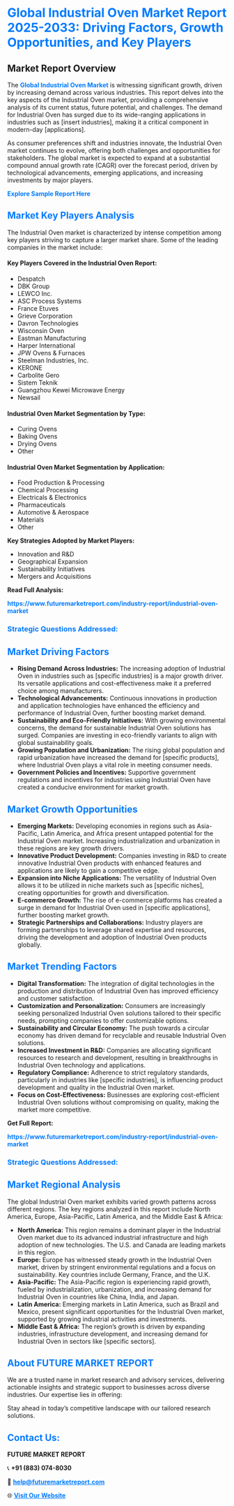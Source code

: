 <h1 style="color: #007BFF;">Global Industrial Oven Market Report 2025-2033: Driving Factors, Growth Opportunities, and Key Players</h1>

<section id="overview">
<h2>Market Report Overview</h2>
<p>The <a href="https://www.futuremarketreport.com/industry-report/industrial-oven-market" style="color: #007BFF; text-decoration: none;"><strong>Global Industrial Oven Market</strong></a> is witnessing significant growth, driven by increasing demand across various industries. This report delves into the key aspects of the Industrial Oven market, providing a comprehensive analysis of its current status, future potential, and challenges. The demand for Industrial Oven has surged due to its wide-ranging applications in industries such as [insert industries], making it a critical component in modern-day [applications].</p>
<p>As consumer preferences shift and industries innovate, the Industrial Oven market continues to evolve, offering both challenges and opportunities for stakeholders. The global market is expected to expand at a substantial compound annual growth rate (CAGR) over the forecast period, driven by technological advancements, emerging applications, and increasing investments by major players.</p>
</section>

<section id="overview">
<p><a href="https://www.futuremarketreport.com/request-sample/reportId=27644" style="color: #007BFF; text-decoration: none;"><strong>Explore Sample Report Here</strong></a></p>
</section>

<section id="key-players">
<h2 style="color: #007BFF;">Market Key Players Analysis</h2>
<p>The Industrial Oven market is characterized by intense competition among key players striving to capture a larger market share. Some of the leading companies in the market include:</p>
<h4>Key Players Covered in the Industrial Oven Report:</h4>
<ul><li>Despatch</li><li>DBK Group</li><li>LEWCO Inc.</li><li>ASC Process Systems</li><li>France Etuves</li><li>Grieve Corporation</li><li>Davron Technologies</li><li>Wisconsin Oven</li><li>Eastman Manufacturing</li><li>Harper International</li><li>JPW Ovens &amp; Furnaces</li><li>Steelman Industries, Inc.</li><li>KERONE</li><li>Carbolite Gero</li><li>Sistem Teknik</li><li>Guangzhou Kewei Microwave Energy</li><li>Newsail</li></ul>
<h4>Industrial Oven Market Segmentation by Type:</h4>
<ul><li>Curing Ovens</li><li>Baking Ovens</li><li>Drying Ovens</li><li>Other</li></ul>

<h4>Industrial Oven Market Segmentation by Application:</h4>
<ul><li>Food Production &amp; Processing</li><li>Chemical Processing</li><li>Electricals &amp; Electronics</li><li>Pharmaceuticals</li><li>Automotive &amp; Aerospace</li><li>Materials</li><li>Other</li></ul>
<p><strong>Key Strategies Adopted by Market Players:</strong></p>
<ul>
<li>Innovation and R&D</li>
<li>Geographical Expansion</li>
<li>Sustainability Initiatives</li>
<li>Mergers and Acquisitions</li>
</ul>
</section>

<section>
<p><strong>Read Full Analysis: </strong></p><a href="https://www.futuremarketreport.com/industry-report/industrial-oven-market" style="color: #007BFF; text-decoration: none;"><strong>https://www.futuremarketreport.com/industry-report/industrial-oven-market</strong></a>
<h3 style="color: #007BFF;">Strategic Questions Addressed:</h3>
</section>

<section id="driving-factors">
<h2 style="color: #007BFF;">Market Driving Factors</h2>
<ul>
<li><strong>Rising Demand Across Industries:</strong> The increasing adoption of Industrial Oven in industries such as [specific industries] is a major growth driver. Its versatile applications and cost-effectiveness make it a preferred choice among manufacturers.</li>
<li><strong>Technological Advancements:</strong> Continuous innovations in production and application technologies have enhanced the efficiency and performance of Industrial Oven, further boosting market demand.</li>
<li><strong>Sustainability and Eco-Friendly Initiatives:</strong> With growing environmental concerns, the demand for sustainable Industrial Oven solutions has surged. Companies are investing in eco-friendly variants to align with global sustainability goals.</li>
<li><strong>Growing Population and Urbanization:</strong> The rising global population and rapid urbanization have increased the demand for [specific products], where Industrial Oven plays a vital role in meeting consumer needs.</li>
<li><strong>Government Policies and Incentives:</strong> Supportive government regulations and incentives for industries using Industrial Oven have created a conducive environment for market growth.</li>
</ul>
</section>

<section id="growth-opportunities">
<h2 style="color: #007BFF;">Market Growth Opportunities</h2>
<ul>
<li><strong>Emerging Markets:</strong> Developing economies in regions such as Asia-Pacific, Latin America, and Africa present untapped potential for the Industrial Oven market. Increasing industrialization and urbanization in these regions are key growth drivers.</li>
<li><strong>Innovative Product Development:</strong> Companies investing in R&D to create innovative Industrial Oven products with enhanced features and applications are likely to gain a competitive edge.</li>
<li><strong>Expansion into Niche Applications:</strong> The versatility of Industrial Oven allows it to be utilized in niche markets such as [specific niches], creating opportunities for growth and diversification.</li>
<li><strong>E-commerce Growth:</strong> The rise of e-commerce platforms has created a surge in demand for Industrial Oven used in [specific applications], further boosting market growth.</li>
<li><strong>Strategic Partnerships and Collaborations:</strong> Industry players are forming partnerships to leverage shared expertise and resources, driving the development and adoption of Industrial Oven products globally.</li>
</ul>
</section>

<section id="trending-factors">
<h2 style="color: #007BFF;">Market Trending Factors</h2>
<ul>
<li><strong>Digital Transformation:</strong> The integration of digital technologies in the production and distribution of Industrial Oven has improved efficiency and customer satisfaction.</li>
<li><strong>Customization and Personalization:</strong> Consumers are increasingly seeking personalized Industrial Oven solutions tailored to their specific needs, prompting companies to offer customizable options.</li>
<li><strong>Sustainability and Circular Economy:</strong> The push towards a circular economy has driven demand for recyclable and reusable Industrial Oven solutions.</li>
<li><strong>Increased Investment in R&D:</strong> Companies are allocating significant resources to research and development, resulting in breakthroughs in Industrial Oven technology and applications.</li>
<li><strong>Regulatory Compliance:</strong> Adherence to strict regulatory standards, particularly in industries like [specific industries], is influencing product development and quality in the Industrial Oven market.</li>
<li><strong>Focus on Cost-Effectiveness:</strong> Businesses are exploring cost-efficient Industrial Oven solutions without compromising on quality, making the market more competitive.</li>
</ul>
</section>

<section>
<p><strong>Get Full Report: </strong></p><a href="https://www.futuremarketreport.com/industry-report/industrial-oven-market" style="color: #007BFF; text-decoration: none;"><strong>https://www.futuremarketreport.com/industry-report/industrial-oven-market</strong></a>
<h3 style="color: #007BFF;">Strategic Questions Addressed:</h3>
</section>


<section id="regional-analysis">
<h2 style="color: #007BFF;">Market Regional Analysis</h2>
<p>The global Industrial Oven market exhibits varied growth patterns across different regions. The key regions analyzed in this report include North America, Europe, Asia-Pacific, Latin America, and the Middle East & Africa:</p>
<ul>
<li><strong>North America:</strong> This region remains a dominant player in the Industrial Oven market due to its advanced industrial infrastructure and high adoption of new technologies. The U.S. and Canada are leading markets in this region.</li>
<li><strong>Europe:</strong> Europe has witnessed steady growth in the Industrial Oven market, driven by stringent environmental regulations and a focus on sustainability. Key countries include Germany, France, and the U.K.</li>
<li><strong>Asia-Pacific:</strong> The Asia-Pacific region is experiencing rapid growth, fueled by industrialization, urbanization, and increasing demand for Industrial Oven in countries like China, India, and Japan.</li>
<li><strong>Latin America:</strong> Emerging markets in Latin America, such as Brazil and Mexico, present significant opportunities for the Industrial Oven market, supported by growing industrial activities and investments.</li>
<li><strong>Middle East & Africa:</strong> The region’s growth is driven by expanding industries, infrastructure development, and increasing demand for Industrial Oven in sectors like [specific sectors].</li>
</ul>
</section>

<footer>
<h2 style="color: #007BFF;">About FUTURE MARKET REPORT</h2>
<p>We are a trusted name in market research and advisory services, delivering actionable insights and strategic support to businesses across diverse industries. Our expertise lies in offering:</p>

<p>Stay ahead in today’s competitive landscape with our tailored research solutions.</p>

<h2 style="color: #007BFF;">Contact Us:</h2>
<p><strong>FUTURE MARKET REPORT</strong></p>
<p>📞 <strong>+91 (883) 074-8030</strong></p>
<p>📧 <strong><a href="mailto:help@futuremarketreport.com" style="color: #007BFF;">help@futuremarketreport.com</a></strong></p>
<p>🌐 <strong><a href="https://www.futuremarketreport.com/" style="color: #007BFF;">Visit Our Website</a></strong></p>
</footer>